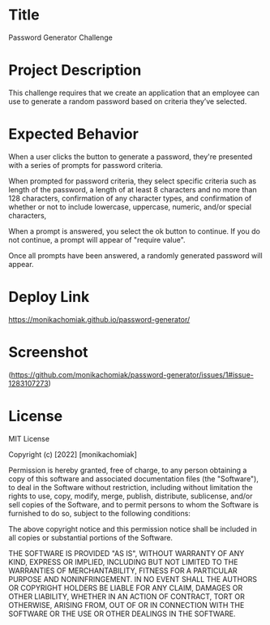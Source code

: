# Title
Password Generator Challenge

# Project Description

This challenge requires that we create an application that an employee can use to generate a random password based on criteria they’ve selected.

# Expected Behavior

When a user clicks the button to generate a password, they're presented with a series of prompts for password criteria.

When prompted for password criteria, they select specific criteria such as length of the password, a length of at least 8 characters and no more than 128 characters, confirmation of any character types, and confirmation of whether or not to include lowercase, uppercase, numeric, and/or special characters, 

When a prompt is answered, you select the ok button to continue. If you do not continue, a prompt will appear of "require value".

Once all prompts have been answered, a randomly generated password will appear. 


# Deploy Link

https://monikachomiak.github.io/password-generator/

# Screenshot

(https://github.com/monikachomiak/password-generator/issues/1#issue-1283107273)



# License

MIT License

Copyright (c) [2022] [monikachomiak]

Permission is hereby granted, free of charge, to any person obtaining a copy of this software and associated documentation files (the "Software"), to deal in the Software without restriction, including without limitation the rights to use, copy, modify, merge, publish, distribute, sublicense, and/or sell copies of the Software, and to permit persons to whom the Software is furnished to do so, subject to the following conditions:

The above copyright notice and this permission notice shall be included in all copies or substantial portions of the Software.

THE SOFTWARE IS PROVIDED "AS IS", WITHOUT WARRANTY OF ANY KIND, EXPRESS OR IMPLIED, INCLUDING BUT NOT LIMITED TO THE WARRANTIES OF MERCHANTABILITY, FITNESS FOR A PARTICULAR PURPOSE AND NONINFRINGEMENT. IN NO EVENT SHALL THE AUTHORS OR COPYRIGHT HOLDERS BE LIABLE FOR ANY CLAIM, DAMAGES OR OTHER LIABILITY, WHETHER IN AN ACTION OF CONTRACT, TORT OR OTHERWISE, ARISING FROM, OUT OF OR IN CONNECTION WITH THE SOFTWARE OR THE USE OR OTHER DEALINGS IN THE SOFTWARE.